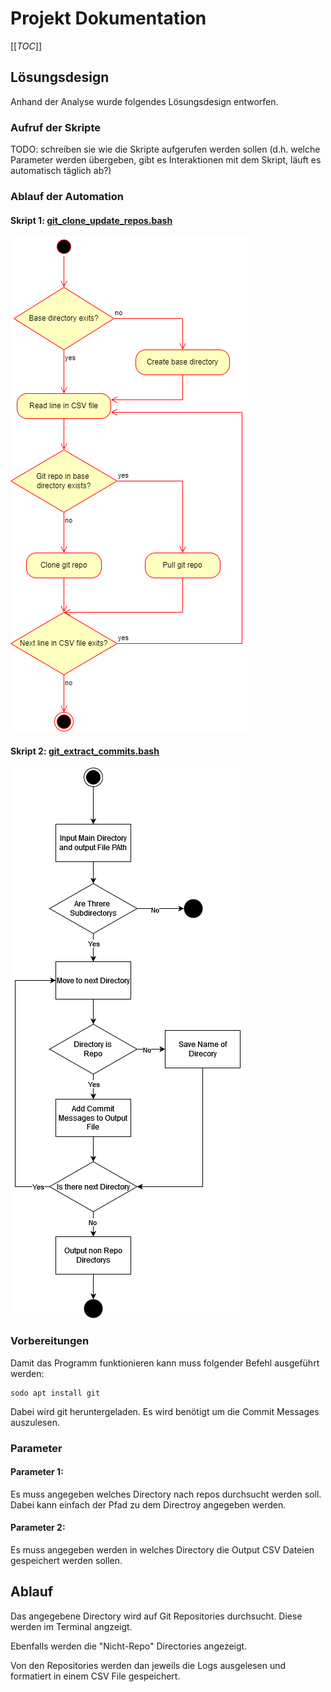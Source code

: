 # Projekt Dokumentation

[[_TOC_]]

## Lösungsdesign

Anhand der Analyse wurde folgendes Lösungsdesign entworfen.

### Aufruf der Skripte

TODO: schreiben sie wie die Skripte aufgerufen werden sollen (d.h. welche Parameter werden übergeben, gibt es Interaktionen mit dem Skript, läuft es automatisch täglich ab?)

### Ablauf der Automation

#### Skript 1: [git_clone_update_repos.bash](../bin/Script_1/git_clone_update_repos.bash)

![Script 1](../images/script1_solution_design.drawio.png)

#### Skript 2: [git_extract_commits.bash](../bin/Script_2/git_extract_commits.bash)

![Script 2](../images/script2_solution_design.drawio.png)

### Vorbereitungen
Damit das Programm funktionieren kann muss folgender Befehl ausgeführt werden:
```
sodo apt install git
```
Dabei wird git heruntergeladen. Es wird benötigt um die Commit Messages auszulesen.

### Parameter

#### Parameter 1:
Es muss angegeben welches Directory nach repos durchsucht werden soll. Dabei kann einfach der Pfad zu dem Directroy angegeben werden.

#### Parameter 2:
Es muss angegeben werden in welches Directory die Output CSV Dateien gespeichert werden sollen.

## Ablauf
Das angegebene Directory wird auf Git Repositories durchsucht. Diese werden im Terminal angzeigt.

Ebenfalls werden die "Nicht-Repo" Directories angezeigt.

Von den Repositories werden dan jeweils die Logs ausgelesen und formatiert in einem CSV File gespeichert. 


